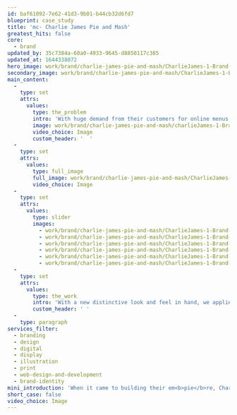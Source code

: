 ```yaml
---
id: baf61092-7e62-41d3-9b01-b44cb32d6fd7
blueprint: case_study
title: 'mc- Charlie James Pie and Mash'
greatest_hits: false
core:
  - brand
updated_by: 35c7384a-60a0-4933-9645-d8850117c385
updated_at: 1644338072
hero_image: work/brand/charlie-james-pie-and-mash/CharlieJames-1-Brand-Full-Image-1360x768.5.jpg
secondary_image: work/brand/charlie-james-pie-and-mash/CharlieJames-1-Brand-Secondary-Image-896x597.jpg
main_content:
  -
    type: set
    attrs:
      values:
        type: the_problem
        intro: 'With huge demand from their customers for online menus, Charlie James Pie & Mash came to us to help pack out their website. We were also able to turn their printed menu into a fully-responsive website. That allowed customers to directly book takeaway deliveries or ask about services and packages tailored to them. '
        image: work/brand/charlie-james-pie-and-mash/charlieJames-1-Brand-Large-927x522.jpg
        video_choice: Image
        custom_header: '  '
  -
    type: set
    attrs:
      values:
        type: full_image
        full_image: work/brand/charlie-james-pie-and-mash/CharlieJames-1-Brand-Full-Image-1360x768.5-2.jpg
        video_choice: Image
  -
    type: set
    attrs:
      values:
        type: slider
        images:
          - work/brand/charlie-james-pie-and-mash/CharlieJames-1-Brand-Small-740x416.25-1.jpg
          - work/brand/charlie-james-pie-and-mash/CharlieJames-1-Brand-Small-740x416.25-2.jpg
          - work/brand/charlie-james-pie-and-mash/CharlieJames-1-Brand-Small-740x416.25-3.jpg
          - work/brand/charlie-james-pie-and-mash/CharlieJames-1-Brand-Small-740x416.25-4.jpg
          - work/brand/charlie-james-pie-and-mash/CharlieJames-1-Brand-Small-740x416.25-5.jpg
          - work/brand/charlie-james-pie-and-mash/CharlieJames-1-Brand-Small-740x416.25-6.jpg
  -
    type: set
    attrs:
      values:
        type: the_work
        intro: 'With a new distinctive look and feel in hand, we applied it across digital content for social media, printed materials such as menus and loyalty cards, display signage and window graphics. Instore, we consulted on interior design to help create a consistent link with the brand’s image. From the moment you visit the website or step inside the store, you get continuity that works from the first click to the first bite.'
        custom_header: ' '
  -
    type: paragraph
services_filter:
  - branding
  - design
  - digital
  - display
  - illustration
  - print
  - web-design-and-development
  - brand-identity
mini_introduction: 'When it came to building their em<b>pie</b>re, Charlie James Pie &amp; Mash knew the perfect creative team to help.'
short_case: false
video_choice: Image
---
```

